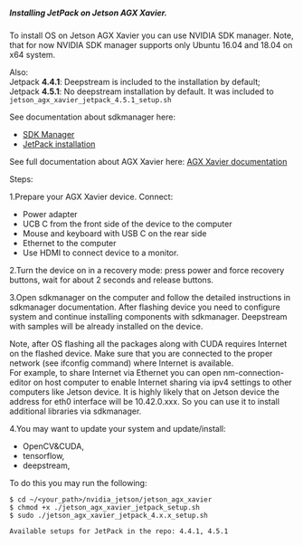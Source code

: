 

##### Installing JetPack on Jetson AGX Xavier.
<a id='en_manual'></a>

To install OS on Jetson AGX Xavier you can use NVIDIA SDK manager.
Note, that for now NVIDIA SDK manager supports only Ubuntu 16.04 and 18.04 on x64 system.

Also:\
   Jetpack __4.4.1__: Deepstream is included to the installation by default;\
   Jetpack __4.5.1__: No deepstream installation by default. It was included to `jetson_agx_xavier_jetpack_4.5.1_setup.sh`

See documentation about sdkmanager here:
 * [SDK Manager](https://docs.nvidia.com/sdk-manager/download-run-sdkm/index.html)
 * [JetPack installation](https://docs.nvidia.com/sdk-manager/install-with-sdkm-jetson/index.html)

See full documentation about AGX Xavier here: [AGX Xavier documentation](https://developer.download.nvidia.com/embedded/L4T/r32-3-1_Release_v1.0/jetson_agx_xavier_developer_kit_user_guide.pdf?_Z22bpSl3qyO-cDeiffPaTKT98b8ez-LEwS89GK4NVfwWNzFOkhtQ0SgLdi4Bt-m-yHfTHKXCL2dmitq44khUWzVUBBLkP31kJjwy6Gkkx_TAFBmJfBpAUG6tr_aTlPE_PUIU2eI1Optvu9APKRzuDDwb2PBH0YNi2_4HDxAfna-0LEGnF9sZwALC6I5lOE)

Steps:

1.Prepare your AGX Xavier device. Connect:
  * Power adapter
  * UCB C from the front side of the device to the computer
  * Mouse and keyboard with USB C on the rear side
  * Ethernet to the computer
  * Use HDMI to connect device to a monitor.
  
2.Turn the device on in a recovery mode: press power and force recovery buttons,
 wait for about 2 seconds and release buttons.
 
3.Open sdkmanager on the computer and follow the detailed instructions in sdkmanager documentation.
After flashing device you need to configure system and continue installing components 
with sdkmanager. Deepstream with samples will be already installed on the device.

Note, after OS flashing all the packages along with CUDA requires Internet on the flashed device. Make sure that
you are connected to the proper network (see ifconfig command) where Internet is available.\
For example, to share Internet via Ethernet you can open nm-connection-editor on host computer to enable Internet 
sharing via ipv4 settings to other computers like Jetson device. 
It is highly likely that on Jetson device the address for eth0 interface will be 10.42.0.xxx. 
So you can use it to install additional libraries via sdkmanager.

4.You may want to update your system and update/install:
   * OpenCV&CUDA,
   * tensorflow,
   * deepstream,

   To do this you may run the following:
   
    $ cd ~/<your_path>/nvidia_jetson/jetson_agx_xavier
    $ chmod +x ./jetson_agx_xavier_jetpack_setup.sh
    $ sudo ./jetson_agx_xavier_jetpack_4.x.x_setup.sh

    Available setups for JetPack in the repo: 4.4.1, 4.5.1


